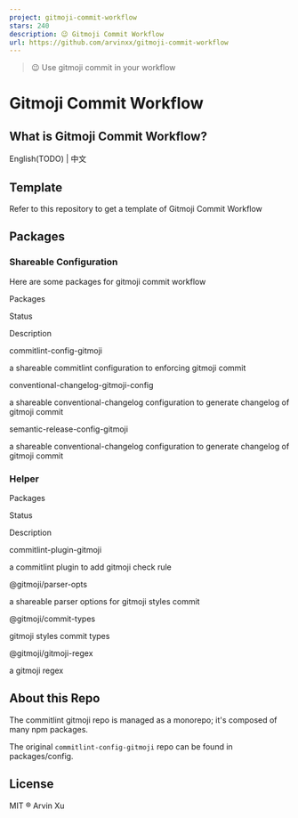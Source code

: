 ```yaml
---
project: gitmoji-commit-workflow
stars: 240
description: 😉 Gitmoji Commit Workflow
url: https://github.com/arvinxx/gitmoji-commit-workflow
---
```


> 😉 Use gitmoji commit in your workflow

Gitmoji Commit Workflow
=======================

What is Gitmoji Commit Workflow?
--------------------------------

English(TODO) | 中文

Template
--------

Refer to this repository to get a template of Gitmoji Commit Workflow

Packages
--------

### Shareable Configuration

Here are some packages for gitmoji commit workflow

Packages

Status

Description

commitlint-config-gitmoji

a shareable commitlint configuration to enforcing gitmoji commit

conventional-changelog-gitmoji-config

a shareable conventional-changelog configuration to generate changelog of gitmoji commit

semantic-release-config-gitmoji

a shareable conventional-changelog configuration to generate changelog of gitmoji commit

### Helper

Packages

Status

Description

commitlint-plugin-gitmoji

a commitlint plugin to add gitmoji check rule

@gitmoji/parser-opts

a shareable parser options for gitmoji styles commit

@gitmoji/commit-types

gitmoji styles commit types

@gitmoji/gitmoji-regex

a gitmoji regex

About this Repo
---------------

The commitlint gitmoji repo is managed as a monorepo; it's composed of many npm packages.

The original `commitlint-config-gitmoji` repo can be found in packages/config.

License
-------

MIT ® Arvin Xu
